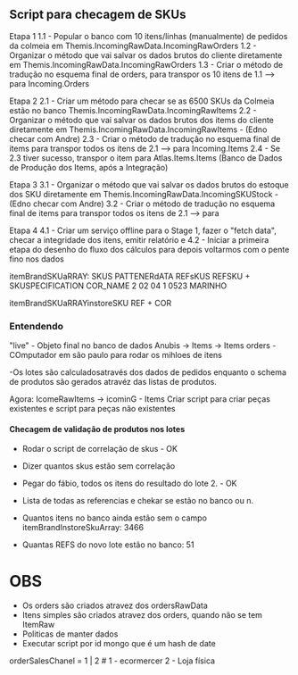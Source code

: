 ##



## Script para checagem de SKUs

Etapa 1
1.1 - Popular o banco com 10 itens/linhas (manualmente) de pedidos da colmeia em Themis.IncomingRawData.IncomingRawOrders
1.2 - Organizar o método que vai salvar os dados brutos do cliente diretamente em Themis.IncomingRawData.IncomingRawOrders
1.3 - Criar o método de tradução no esquema final de orders, para transpor os 10 itens de 1.1 --> para Incoming.Orders

Etapa 2
2.1 - Criar um método para checar se as 6500 SKUs da Colmeia estão no banco Themis.IncomingRawData.IncomingRawItems
2.2 - Organizar o método que vai salvar os dados brutos dos items do cliente diretamente em Themis.IncomingRawData.IncomingRawItems - (Edno checar com Andre)
2.3 - Criar o método de tradução no esquema final de items para transpor todos os itens de 2.1 --> para Incoming.Items
2.4 - Se 2.3 tiver sucesso, transpor o item para Atlas.Items.Items (Banco de Dados de Produção dos Items, após a Integração)

Etapa 3
3.1 - Organizar o método que vai salvar os dados brutos do estoque dos SKU diretamente em Themis.IncomingRawData.IncomingSKUStock - (Edno checar com Andre)
3.2 - Criar o método de tradução no esquema final de items para transpor todos os itens de 2.1 --> para <definir em conjunto o banco para estoque>

Etapa 4
4.1 - Criar um serviço offline para o Stage 1, fazer o "fetch data", checar a integridade dos itens, emitir relatório e <proceed>
4.2 - Iniciar a primeira etapa do desenho do fluxo dos cálculos para depois voltarmos com o pente fino nos dados

itemBrandSKUaRRAY: SKUS
PATTENERdATA
REFsKUS
REFSKU + SKUSPECIFICATION COR_NAME
2 02 04 1 0523 MARINHO

itemBrandSKUaRRAYinstoreSKU
REF + COR

### Entendendo
"live" - Objeto final no banco de dados Anubis -> Items -> Items
orders - COmputador em são paulo para rodar os mihloes de itens

-Os lotes são calculadosatravés dos dados de pedidos enquanto o schema de 
produtos são gerados atravéz das listas de produtos.

Agora: 
IcomeRawItems -> icominG - Items
Criar script para criar peças existentes e script para peças não existentes

#### Checagem de validação de produtos nos lotes

- Rodar o script de correlação de skus - OK
- Dizer quantos skus estão sem correlação
- Pegar do fábio, todos os itens do resultado do lote 2. - OK
- Lista de todas as referencias e chekar se estão no banco ou n.


- Quantos itens no banco ainda estão sem o campo itemBrandInstoreSkuArray: 3466
- Quantas REFS do novo lote estão no banco: 51
 


# OBS
- Os orders são criados atravez dos ordersRawData
- Itens simples são criados atravez dos orders, quando não se tem ItemRaw 
- Politicas de manter dados
- Executar script por id mongo que é um hash de date

orderSalesChanel = 1 | 2 # 1 - ecormercer 2 - Loja física
